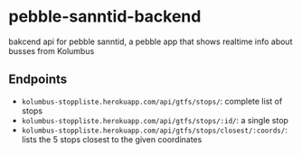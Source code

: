 # pebble-sanntid-backend

bakcend api for pebble sanntid, a pebble app that shows realtime info about busses from Kolumbus

## Endpoints

* `kolumbus-stoppliste.herokuapp.com/api/gtfs/stops/`: complete list of stops
* `kolumbus-stoppliste.herokuapp.com/api/gtfs/stops/:id/`: a single stop
* `kolumbus-stoppliste.herokuapp.com/api/gtfs/stops/closest/:coords/`: lists the 5 stops closest to the given coordinates
